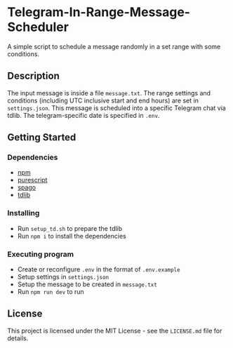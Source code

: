 # Telegram-In-Range-Message-Scheduler

A simple script to schedule a message randomly in a set range with some conditions.

## Description

The input message is inside a file `message.txt`. The range settings and conditions (including UTC inclusive start and end hours) are set in `settings.json`. This message is scheduled into a specific Telegram chat via tdlib. The telegram-specific date is specified in `.env`.

## Getting Started

### Dependencies

* [npm](https://github.com/npm/cli)
* [purescript](https://www.purescript.org/)
* [spago](https://github.com/purescript/spago)
* [tdlib](https://github.com/tdlib/td)

### Installing

* Run `setup_td.sh` to prepare the tdlib
* Run `npm i` to install the dependencies

### Executing program

* Create or reconfigure `.env` in the format of `.env.example`
* Setup settings in `settings.json`
* Setup the message to be created in `message.txt`
* Run `npm run dev` to run

## License

This project is licensed under the MIT License - see the `LICENSE.md` file for details.

